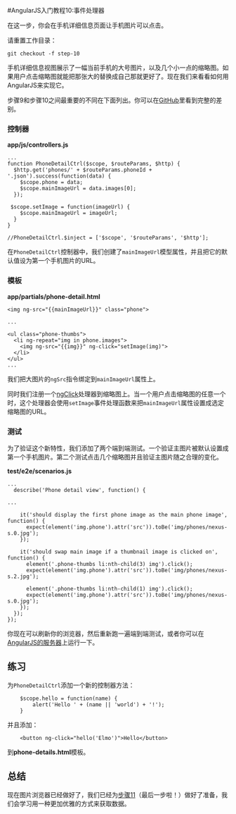 #AngularJS入门教程10:事件处理器

在这一步，你会在手机详细信息页面让手机图片可以点击。

请重置工作目录：

    git checkout -f step-10

手机详细信息视图展示了一幅当前手机的大号图片，以及几个小一点的缩略图。如果用户点击缩略图就能把那张大的替换成自己那就更好了。现在我们来看看如何用AngularJS来实现它。

步骤9和步骤10之间最重要的不同在下面列出。你可以在[GitHub][]里看到完整的差别。

### 控制器

**app/js/controllers.js**

    ...
    function PhoneDetailCtrl($scope, $routeParams, $http) {
      $http.get('phones/' + $routeParams.phoneId + '.json').success(function(data) {
        $scope.phone = data;
        $scope.mainImageUrl = data.images[0];
      });

     $scope.setImage = function(imageUrl) {
        $scope.mainImageUrl = imageUrl;
      }
    }

    //PhoneDetailCtrl.$inject = ['$scope', '$routeParams', '$http'];

在`PhoneDetailCtrl`控制器中，我们创建了`mainImageUrl`模型属性，并且把它的默认值设为第一个手机图片的URL。

### 模板

**app/partials/phone-detail.html**

    <img ng-src="{{mainImageUrl}}" class="phone">

    ...

    <ul class="phone-thumbs">
      <li ng-repeat="img in phone.images">
        <img ng-src="{{img}}" ng-click="setImage(img)">
      </li>
    </ul>
    ...

我们把大图片的`ngSrc`指令绑定到`mainImageUrl`属性上。

同时我们注册一个[ngClick][ng.directive:ngClick]处理器到缩略图上。当一个用户点击缩略图的任意一个时，这个处理器会使用`setImage`事件处理函数来把`mainImageUrl`属性设置成选定缩略图的URL。

### 测试

为了验证这个新特性，我们添加了两个端到端测试。一个验证主图片被默认设置成第一个手机图片。第二个测试点击几个缩略图并且验证主图片随之合理的变化。

**test/e2e/scenarios.js**

    ...
      describe('Phone detail view', function() {

    ...

        it('should display the first phone image as the main phone image', function() {
          expect(element('img.phone').attr('src')).toBe('img/phones/nexus-s.0.jpg');
        });

        it('should swap main image if a thumbnail image is clicked on', function() {
          element('.phone-thumbs li:nth-child(3) img').click();
          expect(element('img.phone').attr('src')).toBe('img/phones/nexus-s.2.jpg');

          element('.phone-thumbs li:nth-child(1) img').click();
          expect(element('img.phone').attr('src')).toBe('img/phones/nexus-s.0.jpg');
        });
      });
    });

你现在可以刷新你的浏览器，然后重新跑一遍端到端测试，或者你可以在[AngularJS的服务器](http://angular.github.com/angular-phonecat/step-4/test/e2e/runner.html)上运行一下。

## 练习

为`PhoneDetailCtrl`添加一个新的控制器方法：

        $scope.hello = function(name) {
            alert('Hello ' + (name || 'world') + '!');
        }

并且添加：

        <button ng-click="hello('Elmo')">Hello</button>

   到**phone-details.html**模板。

## 总结

现在图片浏览器已经做好了，我们已经为[步骤11][step_11]（最后一步啦！）做好了准备，我们会学习用一种更加优雅的方式来获取数据。

[GitHub]: https://github.com/angular/angular-phonecat/compare/step-9...step-10
[ng.directive:ngClick]: http://code.angularjs.org/1.1.0/docs/api/ng.directive:ngClick
[step_11]: http://angularjs.cn/A00e
